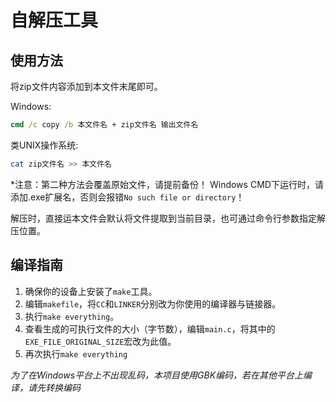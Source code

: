 # 自解压工具

## 使用方法
将zip文件内容添加到本文件末尾即可。

Windows:
```bat
cmd /c copy /b 本文件名 + zip文件名 输出文件名
```

类UNIX操作系统:
```sh
cat zip文件名 >> 本文件名
```

*注意：第二种方法会覆盖原始文件，请提前备份！
Windows CMD下运行时，请添加.exe扩展名，否则会报错`No such file or directory`！

解压时，直接运本文件会默认将文件提取到当前目录，也可通过命令行参数指定解压位置。

## 编译指南
1. 确保你的设备上安装了`make`工具。
2. 编辑`makefile`，将`CC`和`LINKER`分别改为你使用的编译器与链接器。
3. 执行`make everything`。
4. 查看生成的可执行文件的大小（字节数），编辑`main.c`，将其中的`EXE_FILE_ORIGINAL_SIZE`宏改为此值。
5. 再次执行`make everything`

*为了在Windows平台上不出现乱码，本项目使用GBK编码，若在其他平台上编译，请先转换编码*